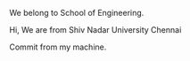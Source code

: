 
We belong to School of Engineering.

Hi, We are from Shiv Nadar University Chennai

Commit from my machine.
